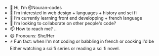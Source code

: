- 👋 Hi, I’m @Nouran-codes
- 👀 I’m interested in web design + languages + history and sci fi
- 🌱 I’m currently learning front end developping + french language
- 💞️ I’m looking to collaborate on other people's code?
- 📫 How to reach me? .. 
- 😄 Pronouns: She/Her
- ⚡ Fun fact: when I'm not coding or babbling in french or cooking I'd be Either watching a sci fi series or reading a sci fi novel.

<!---
Nouran-codes/Nouran-codes is a ✨ special ✨ repository because its `README.md` (this file) appears on your GitHub profile.
You can click the Preview link to take a look at your changes.
--->
